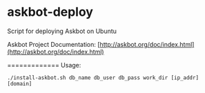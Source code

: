 askbot-deploy
=============

Script for deploying Askbot on Ubuntu

Askbot Project Documentation: [http://askbot.org/doc/index.html](http://askbot.org/doc/index.html)

=============
Usage:
```
./install-askbot.sh db_name db_user db_pass work_dir [ip_addr] [domain]
```

